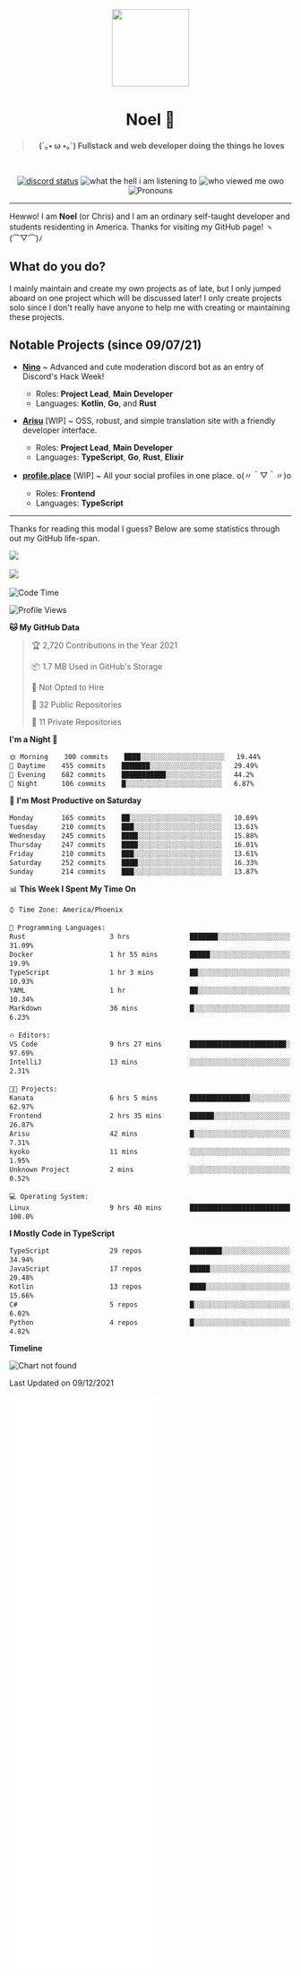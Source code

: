 <div align='center'>
  <div align='center'>
    <img
      src='https://cdn.floofy.dev/art/icons/icon_cinnamonserval.png'
      width='138'
      height='138'
    />
  </div>
  <h1>Noel 🐾</h1>
  <blockquote><strong>(´｡• ω •｡`) Fullstack and web developer doing the things he loves</strong></blockquote>

  <br />

  <a href='https://discord.com/users/280158289667555328' target='_blank'><img alt="discord status" src="https://dev.discordprofiles.me/badge/status/280158289667555328" /></a>
  <img alt="what the hell i am listening to" src="https://dev.discordprofiles.me/badge/spotify/280158289667555328" />
  <img alt="who viewed me owo" src="https://komarev.com/ghpvc/?username=auguwu" />
  <img alt='Pronouns' src='https://img.shields.io/endpoint?url=https://pronoundb.org/shields/6004d014406af11e4593a013' />
</div>

<hr />

Hewwo! I am **Noel** (or Chris) and I am an ordinary self-taught developer and students residenting in America. Thanks for visiting my GitHub page! ヽ(⌒▽⌒)ﾉ

## What do you do?
I mainly maintain and create my own projects as of late, but I only jumped aboard on one project which will be discussed later! I only create projects
solo since I don't really have anyone to help me with creating or maintaining these projects.

## Notable Projects (since 09/07/21)
- [**Nino**](https://nino.sh) ~ Advanced and cute moderation discord bot as an entry of Discord's Hack Week!
  - Roles: **Project Lead**, **Main Developer**
  - Languages: **Kotlin**, **Go**, and **Rust**

- [**Arisu**](https://arisu.land) [WIP] ~ OSS, robust, and simple translation site with a friendly developer interface.
  - Roles: **Project Lead**, **Main Developer**
  - Languages: **TypeScript**, **Go**, **Rust**, **Elixir**

- [**profile.place**](https://profile.place) [WIP] ~ All your social profiles in one place. o(〃＾▽＾〃)o
  - Roles: **Frontend**
  - Languages: **TypeScript**

---

Thanks for reading this modal I guess? Below are some statistics through out my GitHub life-span.

![](https://github-readme-stats.vercel.app/api?username=auguwu&count_private=true&show_icons=true&theme=gruvbox)

![](https://github-readme-stats.vercel.app/api/top-langs/?username=auguwu&layout=compact&theme=gruvbox)

<!--START_SECTION:waka-->
![Code Time](http://img.shields.io/badge/Code%20Time-2%2C481%20hrs%2021%20mins-blue)

![Profile Views](http://img.shields.io/badge/Profile%20Views-13-blue)

**🐱 My GitHub Data** 

> 🏆 2,720 Contributions in the Year 2021
 > 
> 📦 1.7 MB Used in GitHub's Storage 
 > 
> 🚫 Not Opted to Hire
 > 
> 📜 32 Public Repositories 
 > 
> 🔑 11 Private Repositories  
 > 
**I'm a Night 🦉** 

```text
🌞 Morning    300 commits    ████░░░░░░░░░░░░░░░░░░░░░   19.44% 
🌆 Daytime    455 commits    ███████░░░░░░░░░░░░░░░░░░   29.49% 
🌃 Evening    682 commits    ███████████░░░░░░░░░░░░░░   44.2% 
🌙 Night      106 commits    █░░░░░░░░░░░░░░░░░░░░░░░░   6.87%

```
📅 **I'm Most Productive on Saturday** 

```text
Monday       165 commits    ██░░░░░░░░░░░░░░░░░░░░░░░   10.69% 
Tuesday      210 commits    ███░░░░░░░░░░░░░░░░░░░░░░   13.61% 
Wednesday    245 commits    ████░░░░░░░░░░░░░░░░░░░░░   15.88% 
Thursday     247 commits    ████░░░░░░░░░░░░░░░░░░░░░   16.01% 
Friday       210 commits    ███░░░░░░░░░░░░░░░░░░░░░░   13.61% 
Saturday     252 commits    ████░░░░░░░░░░░░░░░░░░░░░   16.33% 
Sunday       214 commits    ███░░░░░░░░░░░░░░░░░░░░░░   13.87%

```


📊 **This Week I Spent My Time On** 

```text
⌚︎ Time Zone: America/Phoenix

💬 Programming Languages: 
Rust                     3 hrs               ███████░░░░░░░░░░░░░░░░░░   31.09% 
Docker                   1 hr 55 mins        █████░░░░░░░░░░░░░░░░░░░░   19.9% 
TypeScript               1 hr 3 mins         ██░░░░░░░░░░░░░░░░░░░░░░░   10.93% 
YAML                     1 hr                ██░░░░░░░░░░░░░░░░░░░░░░░   10.34% 
Markdown                 36 mins             █░░░░░░░░░░░░░░░░░░░░░░░░   6.23%

🔥 Editors: 
VS Code                  9 hrs 27 mins       ████████████████████████░   97.69% 
IntelliJ                 13 mins             ░░░░░░░░░░░░░░░░░░░░░░░░░   2.31%

🐱‍💻 Projects: 
Kanata                   6 hrs 5 mins        ███████████████░░░░░░░░░░   62.97% 
Frontend                 2 hrs 35 mins       ██████░░░░░░░░░░░░░░░░░░░   26.87% 
Arisu                    42 mins             █░░░░░░░░░░░░░░░░░░░░░░░░   7.31% 
kyoko                    11 mins             ░░░░░░░░░░░░░░░░░░░░░░░░░   1.95% 
Unknown Project          2 mins              ░░░░░░░░░░░░░░░░░░░░░░░░░   0.52%

💻 Operating System: 
Linux                    9 hrs 40 mins       █████████████████████████   100.0%

```

**I Mostly Code in TypeScript** 

```text
TypeScript               29 repos            ████████░░░░░░░░░░░░░░░░░   34.94% 
JavaScript               17 repos            █████░░░░░░░░░░░░░░░░░░░░   20.48% 
Kotlin                   13 repos            ████░░░░░░░░░░░░░░░░░░░░░   15.66% 
C#                       5 repos             █░░░░░░░░░░░░░░░░░░░░░░░░   6.02% 
Python                   4 repos             █░░░░░░░░░░░░░░░░░░░░░░░░   4.82%

```


**Timeline**

![Chart not found](https://raw.githubusercontent.com/auguwu/auguwu/master/charts/bar_graph.png) 


 Last Updated on 09/12/2021
<!--END_SECTION:waka-->

![](./github-metrics.svg)
